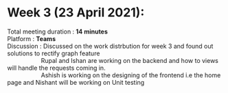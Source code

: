 # Week 3 (23 April 2021):
Total meeting duration : **14 minutes**<br />
Platform : **Teams**<br />
Discussion : Discussed on the work distrbution for week 3 and found out solutions to rectify graph feature<br />
&nbsp;&nbsp;&nbsp;&nbsp;&nbsp;&nbsp;&nbsp;&nbsp;&nbsp;&nbsp;&nbsp;&nbsp;&nbsp;&nbsp;&nbsp;&nbsp;&nbsp;&nbsp;&nbsp;
Rupal and Ishan are working on the backend and how to views will handle the requests coming in.<br />
&nbsp;&nbsp;&nbsp;&nbsp;&nbsp;&nbsp;&nbsp;&nbsp;&nbsp;&nbsp;&nbsp;&nbsp;&nbsp;&nbsp;&nbsp;&nbsp;&nbsp;&nbsp;&nbsp;
Ashish is working on the designing of the frontend i.e the home page and Nishant will be working on Unit testing<br />
&nbsp;&nbsp;&nbsp;&nbsp;&nbsp;&nbsp;&nbsp;&nbsp;&nbsp;&nbsp;&nbsp;&nbsp;&nbsp;&nbsp;&nbsp;&nbsp;&nbsp;&nbsp;&nbsp;
